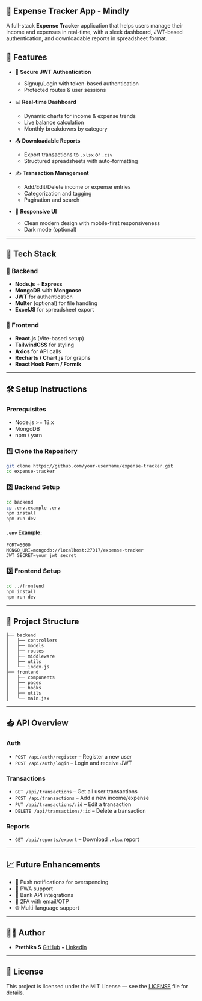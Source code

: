 ## 💸 Expense Tracker App - Mindly

A full-stack **Expense Tracker** application that helps users manage their income and expenses in real-time, with a sleek dashboard, JWT-based authentication, and downloadable reports in spreadsheet format.

## 🚀 Features

- 🔐 **Secure JWT Authentication**
  - Signup/Login with token-based authentication
  - Protected routes & user sessions

- 📊 **Real-time Dashboard**
  - Dynamic charts for income & expense trends
  - Live balance calculation
  - Monthly breakdowns by category

- 📤 **Downloadable Reports**
  - Export transactions to `.xlsx` or `.csv`
  - Structured spreadsheets with auto-formatting

- ✍️ **Transaction Management**
  - Add/Edit/Delete income or expense entries
  - Categorization and tagging
  - Pagination and search

- 📱 **Responsive UI**
  - Clean modern design with mobile-first responsiveness
  - Dark mode (optional)

---

## 🧠 Tech Stack

### 🔧 Backend

- **Node.js** + **Express**
- **MongoDB** with **Mongoose**
- **JWT** for authentication
- **Multer** (optional) for file handling
- **ExcelJS** for spreadsheet export

### 🎨 Frontend

- **React.js** (Vite-based setup)
- **TailwindCSS** for styling
- **Axios** for API calls
- **Recharts / Chart.js** for graphs
- **React Hook Form / Formik**

---

## 🛠️ Setup Instructions

### Prerequisites

- Node.js >= 18.x
- MongoDB
- npm / yarn

### 1️⃣ Clone the Repository

```bash
git clone https://github.com/your-username/expense-tracker.git
cd expense-tracker
````

### 2️⃣ Backend Setup

```bash
cd backend
cp .env.example .env
npm install
npm run dev
```

#### `.env` Example:

```
PORT=5000
MONGO_URI=mongodb://localhost:27017/expense-tracker
JWT_SECRET=your_jwt_secret
```

### 3️⃣ Frontend Setup

```bash
cd ../frontend
npm install
npm run dev
```

---

## 📂 Project Structure

```
├── backend
│   ├── controllers
│   ├── models
│   ├── routes
│   ├── middleware
│   ├── utils
│   └── index.js
├── frontend
│   ├── components
│   ├── pages
│   ├── hooks
│   ├── utils
│   └── main.jsx
```

---

## 📥 API Overview

### Auth

* `POST /api/auth/register` – Register a new user
* `POST /api/auth/login` – Login and receive JWT

### Transactions

* `GET /api/transactions` – Get all user transactions
* `POST /api/transactions` – Add a new income/expense
* `PUT /api/transactions/:id` – Edit a transaction
* `DELETE /api/transactions/:id` – Delete a transaction

### Reports

* `GET /api/reports/export` – Download `.xlsx` report

---

## 📈 Future Enhancements

* 🔔 Push notifications for overspending
* 📱 PWA support
* 🏦 Bank API integrations
* 🔐 2FA with email/OTP
* 🌐 Multi-language support

---

## 🧑‍💻 Author

* **Prethika S**
  [GitHub](https://github.com/prethika-s) • [LinkedIn](https://www.linkedin.com/in/prethika-s)

---

## 🪪 License

This project is licensed under the MIT License — see the [LICENSE](./LICENSE) file for details.


